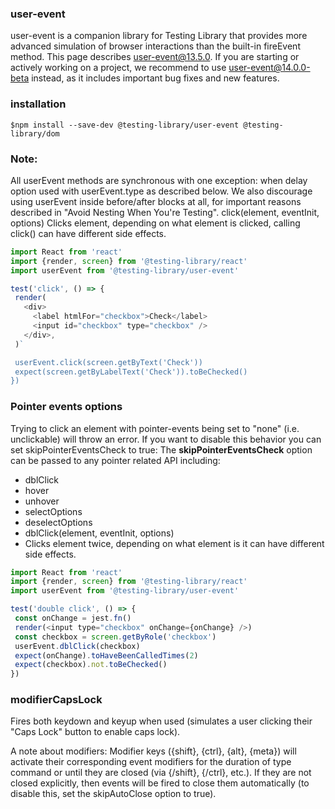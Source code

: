 ### user-event
user-event is a companion library for Testing Library that provides more advanced simulation of browser interactions than the built-in fireEvent method.
This page describes user-event@13.5.0. If you are starting or actively working on a project, we recommend to use user-event@14.0.0-beta instead, as it includes important bug fixes and new features.
### installation
`$npm install --save-dev @testing-library/user-event @testing-library/dom`
### Note:
All userEvent methods are synchronous with one exception: when delay option used with userEvent.type as described below. We also discourage using userEvent inside before/after blocks at all, for important reasons described in "Avoid Nesting When You're Testing".
click(element, eventInit, options)
Clicks element, depending on what element is clicked, calling click() can have different side effects.
```javascript
import React from 'react'
import {render, screen} from '@testing-library/react'
import userEvent from '@testing-library/user-event'

test('click', () => {
 render(
   <div>
     <label htmlFor="checkbox">Check</label>
     <input id="checkbox" type="checkbox" />
   </div>,
 )`

 userEvent.click(screen.getByText('Check'))
 expect(screen.getByLabelText('Check')).toBeChecked()
})
```

### Pointer events options
Trying to click an element with pointer-events being set to "none" (i.e. unclickable) will throw an error. If you want to disable this behavior you can set skipPointerEventsCheck to true:
The **skipPointerEventsCheck** option can be passed to any pointer related API including:
- dblClick
- hover
- unhover
- selectOptions
- deselectOptions
- dblClick(element, eventInit, options)
- Clicks element twice, depending on what element is it can have different side effects.

```javascript
import React from 'react'
import {render, screen} from '@testing-library/react'
import userEvent from '@testing-library/user-event'

test('double click', () => {
 const onChange = jest.fn()
 render(<input type="checkbox" onChange={onChange} />)
 const checkbox = screen.getByRole('checkbox')
 userEvent.dblClick(checkbox)
 expect(onChange).toHaveBeenCalledTimes(2)
 expect(checkbox).not.toBeChecked()
})
```
### modifierCapsLock
Fires both keydown and keyup when used (simulates a user clicking their "Caps Lock" button to enable caps lock).

A note about modifiers: Modifier keys ({shift}, {ctrl}, {alt}, {meta}) will activate their corresponding event modifiers for the duration of type command or until they are closed (via {/shift}, {/ctrl}, etc.). If they are not closed explicitly, then events will be fired to close them automatically (to disable this, set the skipAutoClose option to true).